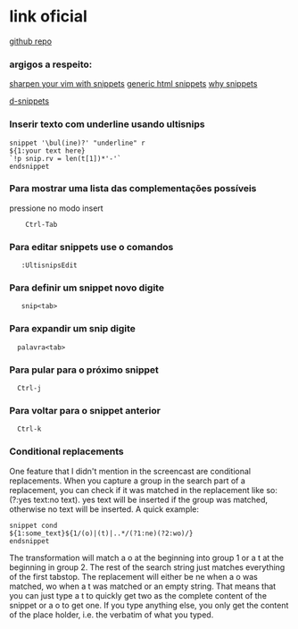 # link oficial
[github repo](https://github.com/SirVer/ultisnips)

### argigos a respeito:
 [sharpen your vim with snippets](https://brigade.engineering/sharpen-your-vim-with-snippets-767b693886db#.qq0y0kthk)
 [generic html snippets](https://medium.com/@shxfee/generic-html-snippets-with-vim-and-ultisnips-8cc369390cb9#.rheutidju)
 [why snippets](http://fueledbylemons.com/blog/2011/07/27/why-ultisnips/)

 [d-snippets](https://github.com/kiith-sa/DSnips)

### Inserir texto com underline usando ultisnips

    snippet '\bul(ine)?' "underline" r
    ${1:your text here}
    `!p snip.rv = len(t[1])*'-'`
    endsnippet

###  Para mostrar uma lista das complementações possíveis

pressione no modo insert

		Ctrl-Tab

### Para editar snippets use o comandos

       :UltisnipsEdit

### Para definir um snippet novo digite

       snip<tab>

### Para expandir um snip digite

      palavra<tab>

### Para pular para o próximo snippet

      Ctrl-j

### Para voltar para o snippet anterior

      Ctrl-k

### Conditional replacements

One feature that I didn't mention in the screencast are conditional
replacements. When you capture a group in the search part of a
replacement, you can check if it was matched in the replacement like
so: (?<number>:yes text:no text). yes text will be inserted if the
group was matched, otherwise no text will be inserted. A quick
example:

	snippet cond
	${1:some_text}${1/(o)|(t)|..*/(?1:ne)(?2:wo)/}
	endsnippet

The transformation will match a o at the beginning into group 1 or a t
at the beginning in group 2. The rest of the search string just
matches everything of the first tabstop. The replacement will either
be ne when a o was matched, wo when a t was matched or an empty
string. That means that you can just type a t to quickly get two as
the complete content of the snippet or a o to get one. If you type
anything else, you only get the content of the place holder, i.e. the
verbatim of what you typed.
